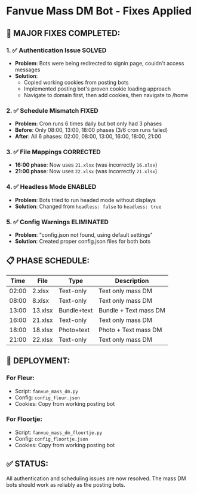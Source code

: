 # Fanvue Mass DM Bot - Fixes Applied

## 🎉 **MAJOR FIXES COMPLETED:**

### **1. ✅ Authentication Issue SOLVED**
- **Problem**: Bots were being redirected to signin page, couldn't access messages
- **Solution**: 
  - Copied working cookies from posting bots
  - Implemented posting bot's proven cookie loading approach
  - Navigate to domain first, then add cookies, then navigate to /home

### **2. ✅ Schedule Mismatch FIXED**
- **Problem**: Cron runs 6 times daily but bot only had 3 phases
- **Before**: Only 08:00, 13:00, 18:00 phases (3/6 cron runs failed)
- **After**: All 6 phases: 02:00, 08:00, 13:00, 16:00, 18:00, 21:00

### **3. ✅ File Mappings CORRECTED**
- **16:00 phase**: Now uses `21.xlsx` (was incorrectly `16.xlsx`)
- **21:00 phase**: Now uses `22.xlsx` (was incorrectly `21.xlsx`)

### **4. ✅ Headless Mode ENABLED**
- **Problem**: Bots tried to run headed mode without displays
- **Solution**: Changed from `headless: false` to `headless: true`

### **5. ✅ Config Warnings ELIMINATED**
- **Problem**: "config.json not found, using default settings"
- **Solution**: Created proper config.json files for both bots

## 📋 **PHASE SCHEDULE:**

| Time  | File     | Type         | Description           |
|-------|----------|-------------|-----------------------|
| 02:00 | 2.xlsx   | Text-only    | Text only mass DM     |
| 08:00 | 8.xlsx   | Text-only    | Text only mass DM     |
| 13:00 | 13.xlsx  | Bundle+text  | Bundle + Text mass DM |
| 16:00 | 21.xlsx  | Text-only    | Text only mass DM     |
| 18:00 | 18.xlsx  | Photo+text   | Photo + Text mass DM  |
| 21:00 | 22.xlsx  | Text-only    | Text only mass DM     |

## 🚀 **DEPLOYMENT:**

### **For Fleur:**
- Script: `fanvue_mass_dm.py`
- Config: `config_fleur.json`
- Cookies: Copy from working posting bot

### **For Floortje:**
- Script: `fanvue_mass_dm_floortje.py` 
- Config: `config_floortje.json`
- Cookies: Copy from working posting bot

## ✅ **STATUS:**
All authentication and scheduling issues are now resolved. The mass DM bots should work as reliably as the posting bots.
